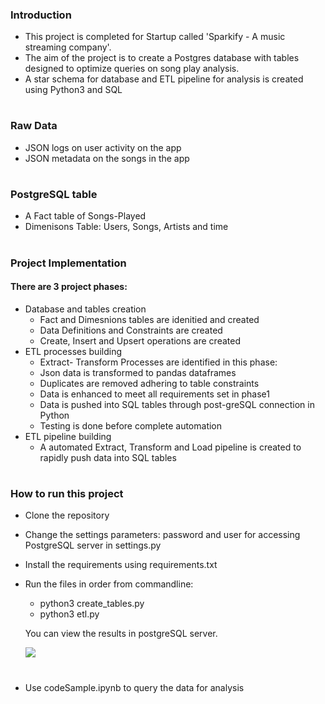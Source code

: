 ### Introduction
- This project is completed for Startup called 'Sparkify - A music streaming company'. 
- The aim of the project is to create a Postgres database with tables designed to optimize queries on song play analysis. 
- A star schema for database and ETL pipeline for analysis is created using Python3 and SQL
#

### Raw Data
- JSON logs on user activity on the app
- JSON metadata on the songs in the app
#

### PostgreSQL table
- A Fact table of Songs-Played
- Dimenisons Table: Users, Songs, Artists and time 
#

### Project Implementation
#### There are 3 project phases: 
- Database and tables creation
   * Fact and Dimesnions tables are idenitied and created
   - Data Definitions and Constraints are created
   - Create, Insert and Upsert operations are created 
- ETL processes building
   * Extract- Transform Processes are identified in this phase: 
   - Json data is transformed to pandas dataframes
   - Duplicates are removed adhering to table constraints
   - Data is enhanced to meet all requirements set in phase1
   - Data is pushed into SQL tables through post-greSQL connection in Python
   - Testing is done before complete automation
- ETL pipeline building
   * A automated Extract, Transform and Load pipeline is created to rapidly push data into SQL tables
 # 
 
 ### How to run this project
 - Clone the repository
 
 - Change the settings parameters: password and user for accessing PostgreSQL server in settings.py
 
 - Install the requirements using requirements.txt
 
 - Run the files in order from commandline:
      * python3 create_tables.py
      - python3 etl.py
      
      You can view the results in postgreSQL server.
  
      ![](https://github.com/RammySekham/Data-Modelling-ETL/blob/main/DataModelling_PostgreSQL/postgreSQL_database.PNG)
      #
      
      
 - Use codeSample.ipynb to query the data for analysis
   #      
  
